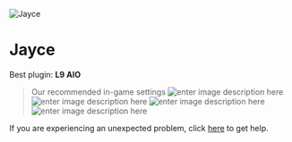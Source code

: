   ![Jayce]()
# Jayce

 Best plugin: **L9 AIO**
 


> Our recommended in-game settings
![enter image description here](https://cdn.discordapp.com/attachments/1002870427770703872/1002886387143557190/unknown.png)
![enter image description here](https://cdn.discordapp.com/attachments/1002870427770703872/1002886392273190962/unknown.png)
![enter image description here](https://cdn.discordapp.com/attachments/1002870427770703872/1002886397578985512/unknown.png)
![enter image description here](https://cdn.discordapp.com/attachments/1002870427770703872/1002886405741096991/unknown.png)

If you are experiencing an unexpected problem, click [here](https://github.com/y1n/BGX.Support/tree/main/%F0%9F%87%AC%F0%9F%87%A7%20English) to get help.
